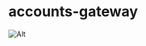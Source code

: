 # accounts-gateway  

![Alt](https://repobeats.axiom.co/api/embed/ce590956b8ebc62a7741645192d307c1422aa229.svg "Repobeats analytics image")


